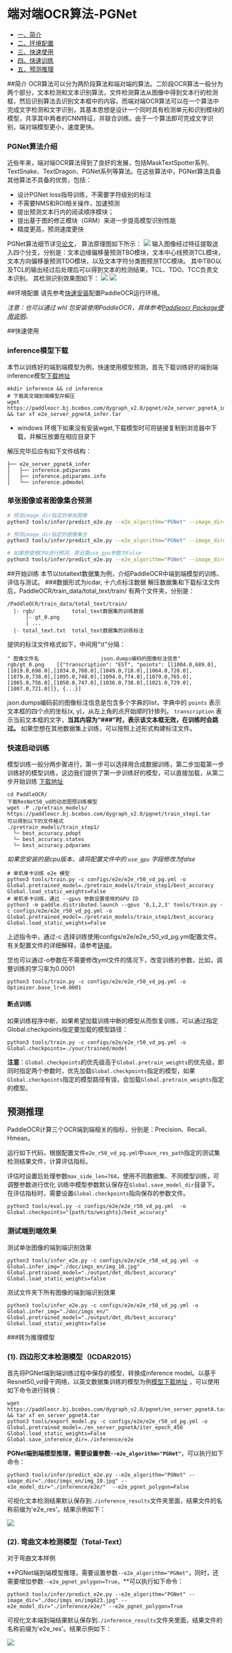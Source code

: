 # 端对端OCR算法-PGNet
- [一、简介](#简介)
- [二、环境配置](#环境配置)
- [三、快速使用](#快速使用)
- [四、快速训练](#开始训练)
- [五、预测推理](#预测推理)


<a name="简介"></a>
##简介
OCR算法可以分为两阶段算法和端对端的算法。二阶段OCR算法一般分为两个部分，文本检测和文本识别算法，文件检测算法从图像中得到文本行的检测框，然后识别算法去识别文本框中的内容。而端对端OCR算法可以在一个算法中完成文字检测和文字识别，其基本思想是设计一个同时具有检测单元和识别模块的模型，共享其中两者的CNN特征，并联合训练。由于一个算法即可完成文字识别，端对端模型更小，速度更快。

### PGNet算法介绍
近些年来，端对端OCR算法得到了良好的发展，包括MaskTextSpotter系列、TextSnake、TextDragon、PGNet系列等算法。在这些算法中，PGNet算法具备其他算法不具备的优势，包括：
- 设计PGNet loss指导训练，不需要字符级别的标注
- 不需要NMS和ROI相关操作，加速预测
- 提出预测文本行内的阅读顺序模块；
- 提出基于图的修正模块（GRM）来进一步提高模型识别性能
- 精度更高，预测速度更快

PGNet算法细节详见[论文](https://www.aaai.org/AAAI21Papers/AAAI-2885.WangP.pdf)， 算法原理图如下所示：
![](../pgnet_framework.png)
输入图像经过特征提取送入四个分支，分别是：文本边缘偏移量预测TBO模块，文本中心线预测TCL模块，文本方向偏移量预测TDO模块，以及文本字符分类图预测TCC模块。
其中TBO以及TCL的输出经过后处理后可以得到文本的检测结果，TCL、TDO、TCC负责文本识别。
其检测识别效果图如下：
![](../imgs_results/e2e_res_img293_pgnet.png)
![](../imgs_results/e2e_res_img295_pgnet.png)

<a name="环境配置"></a>
##环境配置
请先参考[快速安装](./installation.md)配置PaddleOCR运行环境。

*注意：也可以通过 whl 包安装使用PaddleOCR，具体参考[Paddleocr Package使用说明](./whl.md)。*

<a name="快速使用"></a>
##快速使用
### inference模型下载
本节以训练好的端到端模型为例，快速使用模型预测，首先下载训练好的端到端inference模型[下载地址](https://paddleocr.bj.bcebos.com/dygraph_v2.0/pgnet/e2e_server_pgnetA_infer.tar)
```
mkdir inference && cd inference
# 下载英文端到端模型并解压
wget https://paddleocr.bj.bcebos.com/dygraph_v2.0/pgnet/e2e_server_pgnetA_infer.tar && tar xf e2e_server_pgnetA_infer.tar
```
* windows 环境下如果没有安装wget,下载模型时可将链接复制到浏览器中下载，并解压放置在相应目录下

解压完毕后应有如下文件结构：
```
├── e2e_server_pgnetA_infer
│   ├── inference.pdiparams
│   ├── inference.pdiparams.info
│   └── inference.pdmodel
```
### 单张图像或者图像集合预测
```bash
# 预测image_dir指定的单张图像
python3 tools/infer/predict_e2e.py --e2e_algorithm="PGNet" --image_dir="./doc/imgs_en/img623.jpg" --e2e_model_dir="./inference/e2e/" --e2e_pgnet_polygon=True

# 预测image_dir指定的图像集合
python3 tools/infer/predict_e2e.py --e2e_algorithm="PGNet" --image_dir="./doc/imgs_en/" --e2e_model_dir="./inference/e2e/" --e2e_pgnet_polygon=True

# 如果想使用CPU进行预测，需设置use_gpu参数为False
python3 tools/infer/predict_e2e.py --e2e_algorithm="PGNet" --image_dir="./doc/imgs_en/img623.jpg" --e2e_model_dir="./inference/e2e/" --e2e_pgnet_polygon=True --use_gpu=False
```
<a name="开始训练"></a>
##开始训练
本节以totaltext数据集为例，介绍PaddleOCR中端到端模型的训练、评估与测试。
###数据形式为icdar, 十六点标注数据
解压数据集和下载标注文件后，PaddleOCR/train_data/total_text/train/ 有两个文件夹，分别是：
```
/PaddleOCR/train_data/total_text/train/
  |- rgb/            total_text数据集的训练数据
      |- gt_0.png
      | ...  
  |- total_text.txt  total_text数据集的训练标注
```

提供的标注文件格式如下，中间用"\t"分隔：
```
" 图像文件名                    json.dumps编码的图像标注信息"
rgb/gt_0.png    [{"transcription": "EST", "points": [[1004.0,689.0],[1019.0,698.0],[1034.0,708.0],[1049.0,718.0],[1064.0,728.0],[1079.0,738.0],[1095.0,748.0],[1094.0,774.0],[1079.0,765.0],[1065.0,756.0],[1050.0,747.0],[1036.0,738.0],[1021.0,729.0],[1007.0,721.0]]}, {...}]
```
json.dumps编码前的图像标注信息是包含多个字典的list，字典中的 `points` 表示文本框的四个点的坐标(x, y)，从左上角的点开始顺时针排列。
`transcription` 表示当前文本框的文字，**当其内容为“###”时，表示该文本框无效，在训练时会跳过。**
如果您想在其他数据集上训练，可以按照上述形式构建标注文件。

### 快速启动训练

模型训练一般分两步骤进行，第一步可以选择用合成数据训练，第二步加载第一步训练好的模型训练，这边我们提供了第一步训练好的模型，可以直接加载，从第二步开始训练
[下载地址](https://paddleocr.bj.bcebos.com/dygraph_v2.0/pgnet/train_step1.tar)
```shell
cd PaddleOCR/
下载ResNet50_vd的动态图预训练模型
wget -P ./pretrain_models/ https://paddleocr.bj.bcebos.com/dygraph_v2.0/pgnet/train_step1.tar
可以得到以下的文件格式
./pretrain_models/train_step1/
  └─ best_accuracy.pdopt
  └─ best_accuracy.states
  └─ best_accuracy.pdparams

```

*如果您安装的是cpu版本，请将配置文件中的 `use_gpu` 字段修改为false*

```shell
# 单机单卡训练 e2e 模型
python3 tools/train.py -c configs/e2e/e2e_r50_vd_pg.yml -o Global.pretrained_model=./pretrain_models/train_step1/best_accuracy Global.load_static_weights=False
# 单机多卡训练，通过 --gpus 参数设置使用的GPU ID
python3 -m paddle.distributed.launch --gpus '0,1,2,3' tools/train.py -c configs/e2e/e2e_r50_vd_pg.yml -o Global.pretrained_model=./pretrain_models/train_step1/best_accuracy  Global.load_static_weights=False
```

上述指令中，通过-c 选择训练使用configs/e2e/e2e_r50_vd_pg.yml配置文件。
有关配置文件的详细解释，请参考[链接](./config.md)。

您也可以通过-o参数在不需要修改yml文件的情况下，改变训练的参数，比如，调整训练的学习率为0.0001
```shell
python3 tools/train.py -c configs/e2e/e2e_r50_vd_pg.yml -o Optimizer.base_lr=0.0001
```

#### 断点训练

如果训练程序中断，如果希望加载训练中断的模型从而恢复训练，可以通过指定Global.checkpoints指定要加载的模型路径：
```shell
python3 tools/train.py -c configs/e2e/e2e_r50_vd_pg.yml -o Global.checkpoints=./your/trained/model
```

**注意**：`Global.checkpoints`的优先级高于`Global.pretrain_weights`的优先级，即同时指定两个参数时，优先加载`Global.checkpoints`指定的模型，如果`Global.checkpoints`指定的模型路径有误，会加载`Global.pretrain_weights`指定的模型。

<a name="预测推理"></a>
## 预测推理

PaddleOCR计算三个OCR端到端相关的指标，分别是：Precision、Recall、Hmean。

运行如下代码，根据配置文件`e2e_r50_vd_pg.yml`中`save_res_path`指定的测试集检测结果文件，计算评估指标。

评估时设置后处理参数`max_side_len=768`，使用不同数据集、不同模型训练，可调整参数进行优化
训练中模型参数默认保存在`Global.save_model_dir`目录下。在评估指标时，需要设置`Global.checkpoints`指向保存的参数文件。
```shell
python3 tools/eval.py -c configs/e2e/e2e_r50_vd_pg.yml  -o Global.checkpoints="{path/to/weights}/best_accuracy"
```

### 测试端到端效果
测试单张图像的端到端识别效果
```shell
python3 tools/infer_e2e.py -c configs/e2e/e2e_r50_vd_pg.yml -o Global.infer_img="./doc/imgs_en/img_10.jpg" Global.pretrained_model="./output/det_db/best_accuracy" Global.load_static_weights=false
```

测试文件夹下所有图像的端到端识别效果
```shell
python3 tools/infer_e2e.py -c configs/e2e/e2e_r50_vd_pg.yml -o Global.infer_img="./doc/imgs_en/" Global.pretrained_model="./output/det_db/best_accuracy" Global.load_static_weights=false
```

###转为推理模型
### (1). 四边形文本检测模型（ICDAR2015）  
首先将PGNet端到端训练过程中保存的模型，转换成inference model。以基于Resnet50_vd骨干网络，以英文数据集训练的模型为例[模型下载地址](https://paddleocr.bj.bcebos.com/dygraph_v2.0/pgnet/en_server_pgnetA.tar) ，可以使用如下命令进行转换：
```
wget https://paddleocr.bj.bcebos.com/dygraph_v2.0/pgnet/en_server_pgnetA.tar && tar xf en_server_pgnetA.tar
python3 tools/export_model.py -c configs/e2e/e2e_r50_vd_pg.yml -o Global.pretrained_model=./en_server_pgnetA/iter_epoch_450 Global.load_static_weights=False Global.save_inference_dir=./inference/e2e
```
**PGNet端到端模型推理，需要设置参数`--e2e_algorithm="PGNet"`**，可以执行如下命令：
```
python3 tools/infer/predict_e2e.py --e2e_algorithm="PGNet" --image_dir="./doc/imgs_en/img_10.jpg" --e2e_model_dir="./inference/e2e/"  --e2e_pgnet_polygon=False
```
可视化文本检测结果默认保存到`./inference_results`文件夹里面，结果文件的名称前缀为'e2e_res'。结果示例如下：

![](../imgs_results/e2e_res_img_10_pgnet.jpg)

### (2). 弯曲文本检测模型（Total-Text）
对于弯曲文本样例

**PGNet端到端模型推理，需要设置参数`--e2e_algorithm="PGNet"`，同时，还需要增加参数`--e2e_pgnet_polygon=True`，**可以执行如下命令：
```
python3 tools/infer/predict_e2e.py --e2e_algorithm="PGNet" --image_dir="./doc/imgs_en/img623.jpg" --e2e_model_dir="./inference/e2e/" --e2e_pgnet_polygon=True
```
可视化文本端到端结果默认保存到`./inference_results`文件夹里面，结果文件的名称前缀为'e2e_res'。结果示例如下：

![](../imgs_results/e2e_res_img623_pgnet.jpg)
